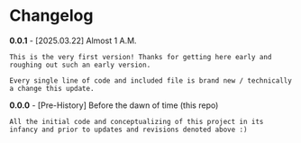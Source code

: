 # Changelog

**0.0.1** - [2025.03.22] Almost 1 A.M.
</br>

    This is the very first version! Thanks for getting here early and roughing out such an early version.
    
    Every single line of code and included file is brand new / technically a change this update.

**0.0.0** - [Pre-History] Before the dawn of time (this repo)
</br>

    All the initial code and conceptualizing of this project in its infancy and prior to updates and revisions denoted above :)
